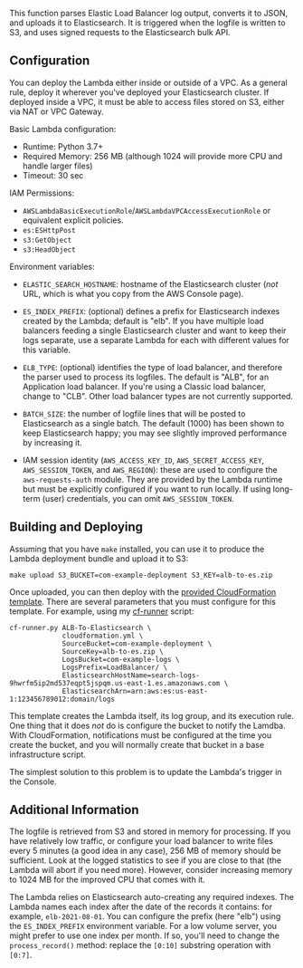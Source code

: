 This function parses Elastic Load Balancer log output, converts it to JSON, and uploads it to
Elasticsearch. It is triggered when the logfile is written to S3, and uses signed requests to
the Elasticsearch bulk API.


## Configuration

You can deploy the Lambda either inside or outside of a VPC. As a general rule, deploy it wherever 
you've deployed your Elasticsearch cluster. If deployed inside a VPC, it must be able to access
files stored on S3, either via NAT or VPC Gateway. 

Basic Lambda configuration:

  * Runtime: Python 3.7+
  * Required Memory: 256 MB (although 1024 will provide more CPU and handle larger files)
  * Timeout: 30 sec

IAM Permissions:

* `AWSLambdaBasicExecutionRole`/`AWSLambdaVPCAccessExecutionRole` or equivalent explicit policies.
* `es:ESHttpPost`
* `s3:GetObject`
* `s3:HeadObject`

Environment variables:

* `ELASTIC_SEARCH_HOSTNAME`: hostname of the Elasticsearch cluster (_not_ URL, which is what you
  copy from the AWS Console page).

* `ES_INDEX_PREFIX`: (optional) defines a prefix for Elasticsearch indexes created by the Lambda;
  default is "elb". If you have multiple load balancers feeding a single Elasticsearch cluster and
  want to keep their logs separate, use a separate Lambda for each with different values for this
  variable.

* `ELB_TYPE`: (optional) identifies the type of load balancer, and therefore the parser used to
  process its logfiles. The default is "ALB", for an Application load balancer. If you're using
  a Classic load balancer, change to "CLB". Other load balancer types are not currently supported.

* `BATCH_SIZE`: the number of logfile lines that will be posted to Elasticsearch as a single batch.
  The default (1000) has been shown to keep Elasticsearch happy; you may see slightly improved
  performance by increasing it.

* IAM session identity (`AWS_ACCESS_KEY_ID`, `AWS_SECRET_ACCESS_KEY`, `AWS_SESSION_TOKEN`, and
  `AWS_REGION`): these are used to configure the `aws-requests-auth` module. They are provided
  by the Lambda runtime but must be explicitly configured if you want to run locally. If using
  long-term (user) credentials, you can omit `AWS_SESSION_TOKEN`.


## Building and Deploying

Assuming that you have `make` installed, you can use it to produce the Lambda deployment bundle
and upload it to S3:

```
make upload S3_BUCKET=com-example-deployment S3_KEY=alb-to-es.zip
```

Once uploaded, you can then deploy with the [provided CloudFormation template](cloudformation.yml).
There are several parameters that you must configure for this template. For example, using my
[cf-runner](../../utils/cf-runner.py) script:

```
cf-runner.py ALB-To-Elasticsearch \
             cloudformation.yml \
             SourceBucket=com-example-deployment \
             SourceKey=alb-to-es.zip \
             LogsBucket=com-example-logs \
             LogsPrefix=LoadBalancer/ \
             ElasticsearchHostName=search-logs-9hwrfm5ip2md537eqpt5jspqm.us-east-1.es.amazonaws.com \
             ElasticsearchArn=arn:aws:es:us-east-1:123456789012:domain/logs
```

This template creates the Lambda itself, its log group, and its execution rule. One thing that it
does _not_ do is configure the bucket to notify the Lamdba. With CloudFormation, notifications must
be configured at the time you create the bucket, and you will normally create that bucket in a base
infrastructure script.

The simplest solution to this problem is to update the Lambda's trigger in the Console.


## Additional Information

The logfile is retrieved from S3 and stored in memory for processing. If you have relatively
low traffic, or configure your load balancer to write files every 5 minutes (a good idea in
any case), 256 MB of memory should be sufficient. Look at the logged statistics to see if you
are close to that (the Lambda will abort if you need more). However, consider increasing memory
to 1024 MB for the improved CPU that comes with it.

The Lambda relies on Elasticsearch auto-creating any required indexes. The Lambda names each
index after the date of the records it contains: for example, `elb-2021-08-01`. You can
configure the prefix (here "elb") using the `ES_INDEX_PREFIX` environment variable. For a low
volume server, you might prefer to use one index per month. If so, you'll need to change the
`process_record()` method: replace the `[0:10]` substring operation with `[0:7]`.
